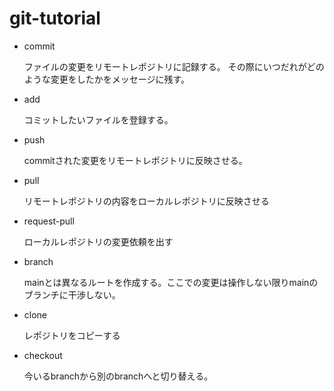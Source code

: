 # git-tutorial
- commit

    ファイルの変更をリモートレポジトリに記録する。
    その際にいつだれがどのような変更をしたかをメッセージに残す。
- add

    コミットしたいファイルを登録する。
- push

    commitされた変更をリモートレポジトリに反映させる。
- pull

    リモートレポジトリの内容をローカルレポジトリに反映させる
- request-pull

    ローカルレポジトリの変更依頼を出す
- branch

    mainとは異なるルートを作成する。ここでの変更は操作しない限りmainのブランチに干渉しない。

- clone

    レポジトリをコピーする
- checkout

    今いるbranchから別のbranchへと切り替える。